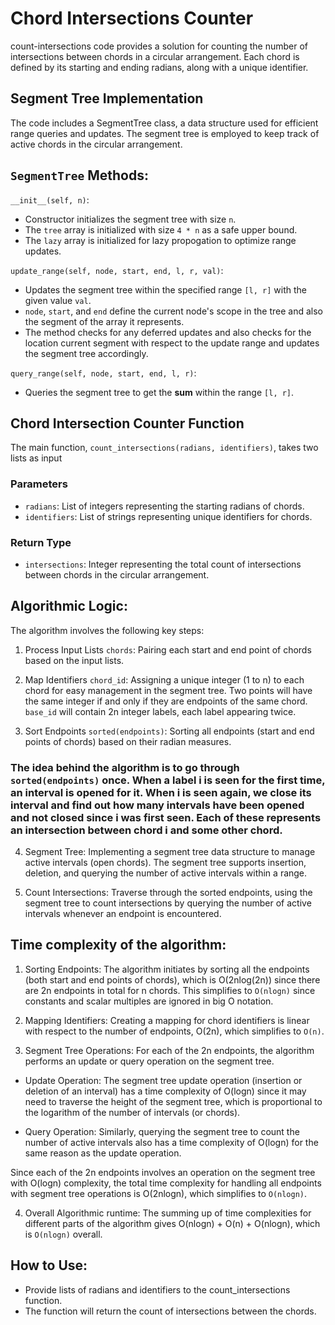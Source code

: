 # Chord Intersections Counter

count-intersections code provides a solution for counting the number of intersections between chords in a circular arrangement. Each chord is defined by its starting and ending radians, along with a unique identifier.

## Segment Tree Implementation

The code includes a SegmentTree class, a data structure used for efficient range queries and updates. The segment tree is employed to keep track of active chords in the circular arrangement.

## `SegmentTree` Methods:

`__init__(self, n)`:
* Constructor initializes the segment tree with size `n`.
* The `tree` array is initialized with size `4 * n` as a safe upper bound. 
* The `lazy` array is initialized for lazy propogation to optimize range updates.

`update_range(self, node, start, end, l, r, val)`:

* Updates the segment tree within the specified range `[l, r]` with the given value `val`.
* `node`, `start`, and `end` define the current node's scope in the tree and also the segment of the array it represents.
* The method checks for any deferred updates and also checks for the location current segment with respect to the update range and updates the segment tree accordingly. 

`query_range(self, node, start, end, l, r)`:

* Queries the segment tree to get the **sum** within the range `[l, r]`.


## Chord Intersection Counter Function

The main function, `count_intersections(radians, identifiers)`, takes two lists as input

### Parameters
* `radians`: List of integers representing the starting radians of chords.
* `identifiers`: List of strings representing unique identifiers for chords.

### Return Type
* `intersections`: Integer representing the total count of intersections between chords in the circular arrangement.


## Algorithmic Logic:
The algorithm involves the following key steps:

1. Process Input Lists `chords`: Pairing each start and end point of chords based on the input lists.

2. Map Identifiers `chord_id`: Assigning a unique integer (1 to n) to each chord for easy management in the segment tree. 
Two points will have the same integer if and only if they are endpoints of the same chord.
`base_id` will contain 2n integer labels, each label appearing twice.

3. Sort Endpoints `sorted(endpoints)`: Sorting all endpoints (start and end points of chords) based on their radian measures.

### The idea behind the algorithm is to go through `sorted(endpoints)` once. When a label i is seen for the first time, an interval is opened for it. When i is seen again, we close its interval and find out how many intervals have been opened and **not closed** since i was first seen. Each of these represents an intersection between chord i and some other chord. 

4. Segment Tree: Implementing a segment tree data structure to manage active intervals (open chords). The segment tree supports insertion, deletion, and querying the number of active intervals within a range.

5. Count Intersections: Traverse through the sorted endpoints, using the segment tree to count intersections by querying the number of active intervals whenever an endpoint is encountered.


## Time complexity of the algorithm:

1. Sorting Endpoints:
The algorithm initiates by sorting all the endpoints (both start and end points of chords), which is O(2nlog(2n)) since there are 2n endpoints in total for n chords. This simplifies to `O(nlogn)` since constants and scalar multiples are ignored in big O notation.

2. Mapping Identifiers:
Creating a mapping for chord identifiers is linear with respect to the number of endpoints, O(2n), which simplifies to `O(n)`.

3. Segment Tree Operations:
For each of the 2n endpoints, the algorithm performs an update or query operation on the segment tree.

* Update Operation: The segment tree update operation (insertion or deletion of an interval) has a time complexity of O(logn) since it may need to traverse the height of the segment tree, which is proportional to the logarithm of the number of intervals (or chords).

* Query Operation: Similarly, querying the segment tree to count the number of active intervals also has a time complexity of O(logn) for the same reason as the update operation.

Since each of the 2n endpoints involves an operation on the segment tree with O(logn) complexity, the total time complexity for handling all endpoints with segment tree operations is O(2nlogn), which simplifies to `O(nlogn)`.

4. Overall Algorithmic runtime:
The summing up of time complexities for different parts of the algorithm gives O(nlogn) + O(n) + O(nlogn), which is `O(nlogn)` overall.

## How to Use:

* Provide lists of radians and identifiers to the count_intersections function.
* The function will return the count of intersections between the chords.

